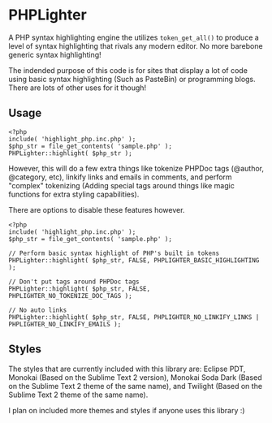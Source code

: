 PHPLighter
==========

A PHP syntax highlighting engine the utilizes `token_get_all()` to produce a level of syntax highlighting that rivals any modern editor. No more barebone generic syntax highlighting!

The indended purpose of this code is for sites that display a lot of code using basic syntax highlighting (Such as PasteBin) or programming blogs. There are lots of other uses for it though!

Usage
-----

```
<?php
include( 'highlight_php.inc.php' );
$php_str = file_get_contents( 'sample.php' );
PHPLighter::highlight( $php_str );
```

However, this will do a few extra things like tokenize PHPDoc tags (@author, @category, etc), linkify links and emails in comments, and perform "complex" tokenizing (Adding special tags around things like magic functions for extra styling capabilities).

There are options to disable these features however.

```
<?php
include( 'highlight_php.inc.php' );
$php_str = file_get_contents( 'sample.php' );

// Perform basic syntax highlight of PHP's built in tokens
PHPLighter::highlight( $php_str, FALSE, PHPLIGHTER_BASIC_HIGHLIGHTING );

// Don't put tags around PHPDoc tags
PHPLighter::highlight( $php_str, FALSE, PHPLIGHTER_NO_TOKENIZE_DOC_TAGS );

// No auto links
PHPLighter::highlight( $php_str, FALSE, PHPLIGHTER_NO_LINKIFY_LINKS | PHPLIGHTER_NO_LINKIFY_EMAILS );
```

Styles
------

The styles that are currently included with this library are: Eclipse PDT, Monokai (Based on the Sublime Text 2 version), Monokai Soda Dark (Based on the Sublime Text 2 theme of the same name), and Twilight (Based on the Sublime Text 2 theme of the same name).

I plan on included more themes and styles if anyone uses this library :)